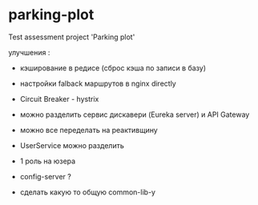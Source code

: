 # parking-plot
Test assessment project 'Parking plot'

улучшения :
- кэширование в редисе (сброс кэша по записи в базу)
- настройки falback маршрутов в nginx directly
- Circuit Breaker - hystrix
- можно разделить сервис дискавери (Eureka server) и API Gateway
- можно все переделать на реактивщину
- UserService можно разделить 


- 1 роль на юзера
- config-server ? 
- сделать какую то общую common-lib-у